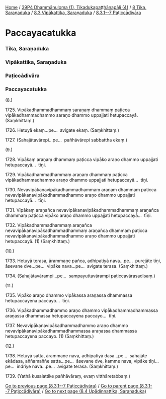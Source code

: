 
[Home](/) / [39P4 Dhammānuloma (1), Tikadukapaṭṭhānapāḷi (4)](../../../../39P4.md) / [8 Tika, Saraṇaduka](../../../8.md) / [8.3 Vipākattika, Saraṇaduka](../../8.3.md) / [8.3.1--7 Paṭiccādivāra](../8.3.1--7.md)

# Paccayacatukka

### Tika, Saraṇaduka

### Vipākattika, Saraṇaduka

### Paṭiccādivāra

### Paccayacatukka

(8.)

1725\. Vipākadhammadhammaṃ saraṇaṃ dhammaṃ paṭicca vipākadhammadhammo saraṇo dhammo uppajjati hetupaccayā. (Saṃkhittaṃ.)

1726\. Hetuyā ekaṃ…pe…  avigate ekaṃ. (Saṃkhittaṃ.)

1727\. (Sahajātavārepi…pe…  pañhāvārepi sabbattha ekaṃ.)

(9.)

1728\. Vipākaṃ araṇaṃ dhammaṃ paṭicca vipāko araṇo dhammo uppajjati hetupaccayā…  tīṇi.

1729\. Vipākadhammadhammaṃ araṇaṃ dhammaṃ paṭicca vipākadhammadhammo araṇo dhammo uppajjati hetupaccayā…  tīṇi.

1730\. Nevavipākanavipākadhammadhammaṃ araṇaṃ dhammaṃ paṭicca nevavipākanavipākadhammadhammo araṇo dhammo uppajjati hetupaccayā…  tīṇi.

1731\. Vipākaṃ araṇañca nevavipākanavipākadhammadhammaṃ araṇañca dhammaṃ paṭicca vipāko araṇo dhammo uppajjati hetupaccayā…  tīṇi.

1732\. Vipākadhammadhammaṃ araṇañca nevavipākanavipākadhammadhammaṃ araṇañca dhammaṃ paṭicca nevavipākanavipākadhammadhammo araṇo dhammo uppajjati hetupaccayā. (1) (Saṃkhittaṃ.)

(10.)

1733\. Hetuyā terasa, ārammaṇe pañca, adhipatiyā nava…pe…  purejāte tīṇi, āsevane dve…pe…  vipāke nava…pe…  avigate terasa. (Saṃkhittaṃ.)

1734\. (Sahajātavārampi…pe…  sampayuttavārampi paṭiccavārasadisaṃ.)

(11.)

1735\. Vipāko araṇo dhammo vipākassa araṇassa dhammassa hetupaccayena paccayo…  tīṇi.

1736\. Vipākadhammadhammo araṇo dhammo vipākadhammadhammassa araṇassa dhammassa hetupaccayena paccayo…  tīṇi.

1737\. Nevavipākanavipākadhammadhammo araṇo dhammo nevavipākanavipākadhammadhammassa araṇassa dhammassa hetupaccayena paccayo. (1) (Saṃkhittaṃ.)

(12.)

1738\. Hetuyā satta, ārammaṇe nava, adhipatiyā dasa…pe…  sahajāte ekādasa, aññamaññe satta…pe…  āsevane dve, kamme nava, vipāke tīṇi…pe…  indriye nava…pe…  avigate terasa. (Saṃkhittaṃ.)

1739\. (Yathā kusalattike pañhāvāraṃ, evaṃ vitthāretabbaṃ.)

[Go to previous page (8.3.1--7 Paṭiccādivāra)](../8.3.1--7.md) / [Go to parent page (8.3.1--7 Paṭiccādivāra)](../8.3.1--7.md) / [Go to next page (8.4 Upādinnattika, Saraṇaduka)](../../8.4.md)


